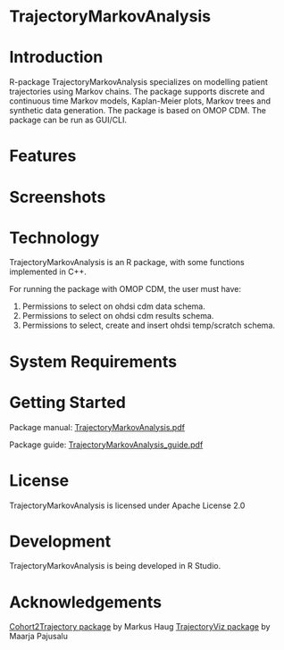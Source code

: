TrajectoryMarkovAnalysis
======================

Introduction
============

R-package TrajectoryMarkovAnalysis specializes on modelling patient trajectories using Markov chains.
The package supports discrete and continuous time Markov models, Kaplan-Meier plots, Markov trees and synthetic data generation.
The package is based on OMOP CDM.
The package can be run as GUI/CLI.

Features
========

Screenshots
===========

Technology
==========
TrajectoryMarkovAnalysis is an R package, with some functions implemented in C++.

For running the package with OMOP CDM, the user must have:
1. Permissions to select on ohdsi cdm data schema.
2. Permissions to select on ohdsi cdm results schema.
3. Permissions to select, create and insert ohdsi temp/scratch schema.


System Requirements
===================

Getting Started
===============

Package manual: [TrajectoryMarkovAnalysis.pdf](https://github.com/HealthInformaticsUT/TrajectoryMarkovAnalysis/blob/main/TrajectoryMarkovAnalysis_1.0.pdf)

Package guide: [TrajectoryMarkovAnalysis_guide.pdf](https://github.com/HealthInformaticsUT/TrajectoryMarkovAnalysis/blob/main/TrajectoryMarkovAnalysis_guide.pdf)
 
License
=======
TrajectoryMarkovAnalysis is licensed under Apache License 2.0

Development
===========
TrajectoryMarkovAnalysis is being developed in R Studio.

# Acknowledgements

[Cohort2Trajectory package](https://github.com/HealthInformaticsUT/Cohort2Trajectory) by Markus Haug
[TrajectoryViz package](https://github.com/HealthInformaticsUT/TrajectoryViz) by Maarja Pajusalu

